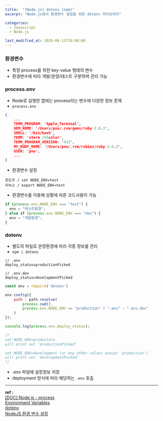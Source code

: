 ```yaml
---
title:  "[Node.js] dotenv (npm)"
excerpt: "Node.js에서 환경변수 설정을 위한 dotenv 라이브러리"

categories:
  - Javascript
  - Node.js

last_modified_at: 2020-08-13T19:00:00
---
```


### 환경변수
- 특정 process를 위한 key-value 형태의 변수
- 환경변수에 따라 개발/운영/테스트 구분하여 관리 가능

### process.env
- Node로 실행한 앱에는 process라는 변수에 다양한 정보 존재
- `process.env`

```json
{
    ...
    TERM_PROGRAM: 'Apple_Terminal',
    GEM_HOME: '/Users/pnu/.rvm/gems/ruby-2.6.3',
    SHELL: '/bin/bash',
    TERM: 'xterm-256color',
    TERM_PROGRAM_VERSION: '433',
    MY_RUBY_HOME: '/Users/pnu/.rvm/rubies/ruby-2.6.3',
    USER: 'pnu',
    ...
}

```

- 환경변수 설정

```
윈도우 / set NODE_ENV=test
리눅스 / export NODE_ENV=test
```

- 환경변수를 이용해 상황에 따른 코드사용이 가능

```js
if (process.env.NODE_ENV === "test") {
  env = "테스트환경";
} else if (process.env.NODE_ENV === "dev") {
  env = "개발환경";
}
```

### dotenv
- 별도의 파일로 운영환경에 따라 각종 정보를 관리
- `npm i dotenv`

```
// .env
deploy_status=productionPicked

// .env.dev
deploy_status=developmentPicked
```

```js
const env = require('dotenv')

env.config({ 
    path : path.resolve(
        process.cwd(),
        process.env.NODE_ENV == "production" ? ".env" : ".env.dev"
    )
});

console.log(process.env.deploy_status);

/*
set NODE_ENV=productoin
will print out 'productionPicked'

set NODE_ENV=development (or any other values execpt 'production')
will print out 'developmentPicked'
*/
```

- .env 파일에 설정정보 저장
- deployment 방식에 따라 해당하는 `.env` 호출

----
**ref :**  
[[DOC] Node.js - process](https://nodejs.org/api/process.html#process_process_env)  
[Environment Variables](https://github.com/lorenwest/node-config/wiki/Environment-Variables)  
[dotenv](https://github.com/motdotla/dotenv#readme)  
[NodeJS 환경 변수 설정](https://devhyun.com/blog/post/23)  

